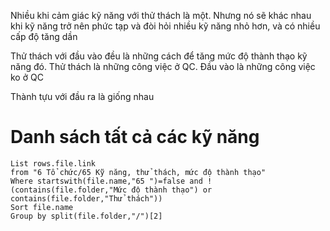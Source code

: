Nhiều khi cảm giác kỹ năng với thử thách là một. Nhưng nó sẽ khác nhau khi kỹ năng trở nên phức tạp và đòi hỏi nhiều kỹ năng nhỏ hơn, và có nhiều cấp độ tăng dần

Thử thách với đầu vào đều là những cách để tăng mức độ thành thạo kỹ năng đó. Thử thách là những công việc ở QC. Đầu vào là những công việc ko ở QC

Thành tựu với đầu ra là giống nhau
# Danh sách tất cả các kỹ năng
```dataview 
List rows.file.link
from "6 Tổ chức/65 Kỹ năng, thử thách, mức độ thành thạo" 
Where startswith(file.name,"65 ")=false and !(contains(file.folder,"Mức độ thành thạo") or contains(file.folder,"Thử thách"))
Sort file.name
Group by split(file.folder,"/")[2] 
```

